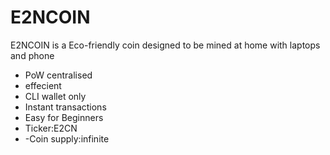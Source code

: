 # E2NCOIN
E2NCOIN is a Eco-friendly coin designed to be mined at home with laptops and phone
- PoW centralised
- effecient
- CLI wallet only
- Instant transactions
- Easy for Beginners 
- Ticker:E2CN
- -Coin supply:infinite 
